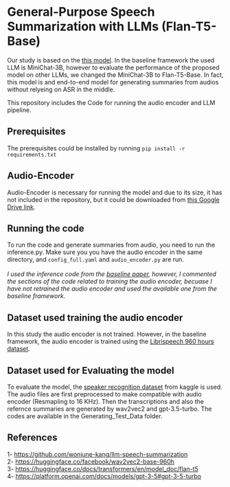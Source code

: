 # General-Purpose Speech Summarization with LLMs (Flan-T5-Base)
Our study is based on the [this model](https://arxiv.org/abs/2406.05968). In the baseline framework the used LLM is MiniChat-3B, however to evaluate the performance of the proposed model on other LLMs, we changed the MiniChat-3B to Flan-T5-Base. In fact, this model is and end-to-end model for generating summaries from audios without relyeing on ASR in the middle.

This repository includes the Code for running the audio encoder and LLM pipeline.

## Prerequisites
The prerequisites could be installed by running 
`pip install -r requirements.txt`

## Audio-Encoder
Audio-Encoder is necessary for running the model and due to its size, it has not included in the repository, but it could be downloaded from [this Google Drive link](https://drive.google.com/drive/folders/1o363nAqpyP80tivFNdjmyyoWGCLUeHZS). 

## Running the code
To run the code and generate summaries from audio, you need to run the inference.py. Make sure you you have the audio encoder in the same directory, and `config_full.yaml` and `audio_encoder.py` are run. </br></br>
*I used the inference code from the [baseline paper](https://arxiv.org/abs/2406.05968), however, I commented the sections of the code related to training the audio encoder, becuase I have not retrained the audio encoder and used the available one from the baseline framework.*

## Dataset used training the audio encoder
In this study the audio encoder is not trained. However, in the baseline framework, the audio encoder is trained using the [Librispeech 960 hours dataset](https://huggingface.co/datasets/openslr/librispeech_asr).

## Dataset used for Evaluating the model
To evaluate the model, the [speaker recognition dataset](https://www.kaggle.com/datasets/vjcalling/speaker-recognition-audio-dataset) from kaggle is used. The audio files are first preprocessed to make compatible with audio encoder (Resmapling to 16 KHz). Then the transcriptions and also the refernce summaries are generated by wav2vec2 and gpt-3.5-turbo. The codes are available in the Generating_Test_Data folder.

## References
1- https://github.com/wonjune-kang/llm-speech-summarization </br>
2- https://huggingface.co/facebook/wav2vec2-base-960h </br>
3- https://huggingface.co/docs/transformers/en/model_doc/flan-t5 </br>
4- https://platform.openai.com/docs/models/gpt-3-5#gpt-3-5-turbo










